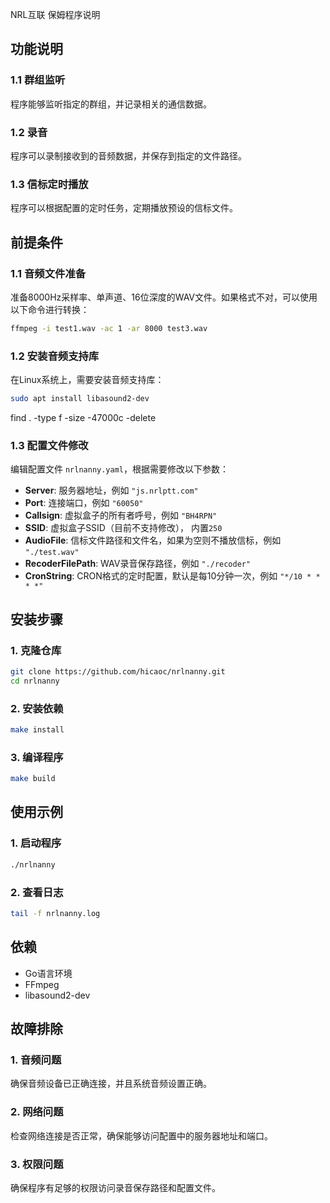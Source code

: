 NRL互联 保姆程序说明

## 功能说明

### 1.1 群组监听
程序能够监听指定的群组，并记录相关的通信数据。

### 1.2 录音
程序可以录制接收到的音频数据，并保存到指定的文件路径。

### 1.3 信标定时播放
程序可以根据配置的定时任务，定期播放预设的信标文件。

## 前提条件

### 1.1 音频文件准备
准备8000Hz采样率、单声道、16位深度的WAV文件。如果格式不对，可以使用以下命令进行转换：
```bash
ffmpeg -i test1.wav -ac 1 -ar 8000 test3.wav
```

### 1.2 安装音频支持库
在Linux系统上，需要安装音频支持库：
```bash
sudo apt install libasound2-dev
```

find . -type f -size -47000c -delete

### 1.3 配置文件修改
编辑配置文件 `nrlnanny.yaml`，根据需要修改以下参数：

- **Server**: 服务器地址，例如 `"js.nrlptt.com"`
- **Port**: 连接端口，例如 `"60050"`
- **Callsign**: 虚拟盒子的所有者呼号，例如 `"BH4RPN"`
- **SSID**: 虚拟盒子SSID（目前不支持修改）， 内置`250`
- **AudioFile**: 信标文件路径和文件名，如果为空则不播放信标，例如 `"./test.wav"`
- **RecoderFilePath**: WAV录音保存路径，例如 `"./recoder"`
- **CronString**: CRON格式的定时配置，默认是每10分钟一次，例如 `"*/10 * * * *"`

## 安装步骤

### 1. 克隆仓库
```bash
git clone https://github.com/hicaoc/nrlnanny.git
cd nrlnanny
```

### 2. 安装依赖
```bash
make install
```

### 3. 编译程序
```bash
make build
```

## 使用示例

### 1. 启动程序
```bash
./nrlnanny
```

### 2. 查看日志
```bash
tail -f nrlnanny.log
```

## 依赖

- Go语言环境
- FFmpeg
- libasound2-dev

## 故障排除

### 1. 音频问题
确保音频设备已正确连接，并且系统音频设置正确。

### 2. 网络问题
检查网络连接是否正常，确保能够访问配置中的服务器地址和端口。

### 3. 权限问题
确保程序有足够的权限访问录音保存路径和配置文件。
